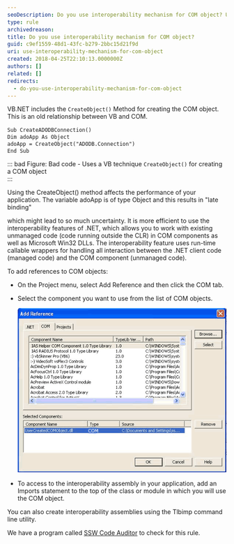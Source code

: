 ```yaml
---
seoDescription: Do you use interoperability mechanism for COM object? Use .NET's interoperability features to work with existing unmanaged code and improve performance.
type: rule
archivedreason:
title: Do you use interoperability mechanism for COM object?
guid: c9ef1559-48d1-43fc-b279-2bbc15d21f9d
uri: use-interoperability-mechanism-for-com-object
created: 2018-04-25T22:10:13.0000000Z
authors: []
related: []
redirects:
  - do-you-use-interoperability-mechanism-for-com-object
---
```


VB.NET includes the `CreateObject()` Method for creating the COM object. This is an old relationship between VB and COM.

<!--endintro-->

```vbnet
Sub CreateADODBConnection()
Dim adoApp As Object
adoApp = CreateObject("ADODB.Connection")
End Sub
```

::: bad
Figure: Bad code - Uses a VB technique `CreateObject()` for creating a COM object  
:::

Using the CreateObject() method affects the performance of your application. The variable adoApp is of type Object and this results in "late binding"

which might lead to so much uncertainty. It is more efficient to use the interoperability features of .NET, which allows you to work with existing
unmanaged code (code running outside the CLR) in COM components as well as Microsoft Win32 DLLs. The interoperability feature uses run-time
callable wrappers for handling all interaction between the .NET client code (managed code) and the COM component (unmanaged code).

To add references to COM objects:

- On the Project menu, select Add Reference and then click the COM tab.
- Select the component you want to use from the list of COM objects.

  ![](UserCOM.gif)

- To access to the interoperability assembly in your application, add an Imports statement to the top of the class or module in which you will
  use the COM object.

You can also create interoperability assemblies using the Tlbimp command line utility.

We have a program called [SSW Code Auditor](https://www.ssw.com.au/ssw/CodeAuditor/Rules.aspx#Interoper) to check for this rule.
